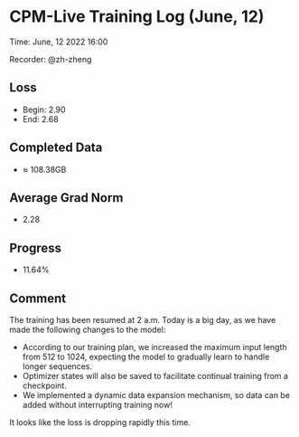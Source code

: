 
# CPM-Live Training Log (June, 12)

Time: June, 12 2022 16:00

Recorder: @zh-zheng

## Loss
- Begin: 2.90
- End: 2.68 
	
## Completed Data
- $\approx$ 108.38GB

## Average Grad Norm
- 2.28

## Progress
- 11.64%

## Comment

The training has been resumed at 2 a.m. Today is a big day, as we have made the following changes to the model:

- According to our training plan, we increased the maximum input length from 512 to 1024, expecting the model to gradually learn to handle longer sequences.
- Optimizer states will also be saved to facilitate continual training from a checkpoint.
- We implemented a dynamic data expansion mechanism, so data can be added without interrupting training now!

It looks like the loss is dropping rapidly this time.

